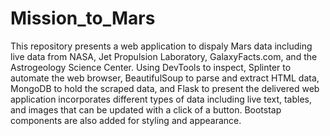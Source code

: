 # Mission_to_Mars

This repository presents a web application to dispaly Mars data including live data from NASA, Jet Propulsion Laboratory, GalaxyFacts.com, and the Astrogeology Science Center. Using DevTools to inspect, Splinter to automate the web browser, BeautifulSoup to parse and extract HTML data, MongoDB to hold the scraped data, and Flask to present the delivered web application incorporates different types of data including live text, tables, and images that can be updated with a click of a button. Bootstap components are also added for styling and appearance. 
